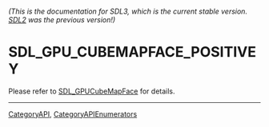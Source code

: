 ###### (This is the documentation for SDL3, which is the current stable version. [SDL2](https://wiki.libsdl.org/SDL2/) was the previous version!)
# SDL_GPU_CUBEMAPFACE_POSITIVEY

Please refer to [SDL_GPUCubeMapFace](SDL_GPUCubeMapFace) for details.

----
[CategoryAPI](CategoryAPI), [CategoryAPIEnumerators](CategoryAPIEnumerators)

